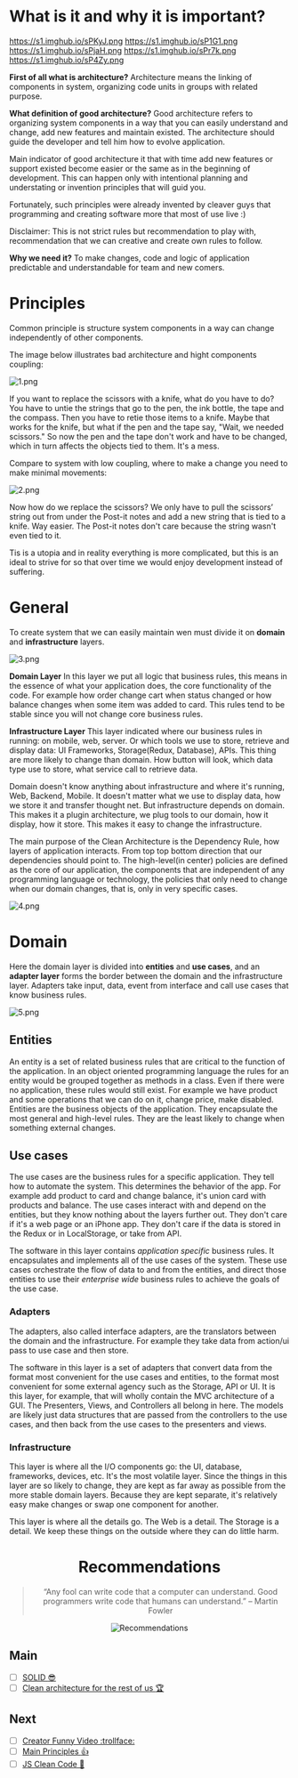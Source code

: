 # What is it and why it is important?

https://s1.imghub.io/sPKyJ.png
https://s1.imghub.io/sP1G1.png
https://s1.imghub.io/sPjaH.png
https://s1.imghub.io/sPr7k.png
https://s1.imghub.io/sP4Zy.png

**First of all what is architecture?**
Architecture means the linking of components in system, organizing code units in groups with related purpose. 

**What definition of good architecture?**
Good architecture refers to organizing system components in a way that you can easily understand and change, add new features and maintain existed. The architecture should guide the developer and tell him how to evolve application.

Main indicator of good architecture it that with time add new features or support existed become easier or the same as in the beginning of development.
This can happen only with intentional planning and understating or invention principles that will guid you.

Fortunately, such principles were already invented by cleaver guys that programming and creating software more that most of use live :)

Disclaimer: This is not strict rules but recommendation to play with, recommendation that we can creative and create own rules to follow.

**Why we need it?**
To make changes, code and logic of application predictable and understandable for team and new comers.

# Principles

Common principle is structure system components in a way  can change independently of other components.

The image below illustrates bad architecture and hight components coupling:

![1.png](https://s1.imghub.io/sP4Zy.png)

If you want to replace the scissors with a knife, what do you have to do? You have to untie the strings that go to the pen, the ink bottle, the tape and the compass. Then you have to retie those items to a knife. Maybe that works for the knife, but what if the pen and the tape say, "Wait, we needed scissors." So now the pen and the tape don't work and have to be changed, which in turn affects the objects tied to them. It's a mess.

Compare to system with low coupling, where to make a change you need to make minimal movements:

![2.png](https://s1.imghub.io/sPKyJ.png)

Now how do we replace the scissors? We only have to pull the scissors’ string out from under the Post-it notes and add a new string that is tied to a knife. Way easier. The Post-it notes don't care because the string wasn't even tied to it.

Tis is a utopia and in reality everything is more complicated, but this is an ideal to strive for so that over time we would enjoy development instead of suffering.

# General

To create system that we can easily maintain wen must divide it on **domain** and **infrastructure** layers.

![3.png](https://s1.imghub.io/sP1G1.png)

**Domain Layer**
In this layer we put all logic that business rules, this means in the essence of what your application does, the core functionality of the code. For example how order change cart when status changed or how balance changes when some item was added to card. This rules tend to be stable since you will not change core business rules.

**Infrastructure Layer**
This layer indicated where our business rules in running: on mobile, web, server. Or which tools we use to store, retrieve and display data: UI Frameworks, Storage(Redux, Database), APIs. This thing are more likely to change than domain. How button will look, which data type use to store, what service call to retrieve data.

Domain doesn't know anything about infrastructure and where it's running, Web, Backend, Mobile.  It doesn't matter what we use to display data, how we store it and transfer thought net.  But infrastructure depends on domain. This makes it a plugin architecture, we plug tools to our domain, how it display, how it store. This makes it easy to change the infrastructure.

The main purpose of the Clean Architecture is the Dependency Rule, how layers of application interacts. From top top bottom direction that our dependencies should point to. The high-level(in center) policies are defined as the core of our application, the components that are independent of any programming language or technology, the policies that only need to change when our domain changes, that is, only in very specific cases.

![4.png](https://s1.imghub.io/sPjaH.png)

# Domain

Here the domain layer is divided into **entities** and **use cases**, and an **adapter layer** forms the border between the domain and the infrastructure layer. Adapters take input, data, event from interface and call use cases that know business rules.

![5.png](https://s1.imghub.io/sPr7k.png)

## Entities

An entity is a set of related business rules that are critical to the function of the application. In an object oriented programming language the rules for an entity would be grouped together as methods in a class. Even if there were no application, these rules would still exist. For example we have product and some operations that we can do on it, change price, make disabled.  Entities are the business objects of the application. They encapsulate the most general and high-level rules. They are the least likely to change when something external changes.

## Use cases

The use cases are the business rules for a specific application. They tell how to automate the system. This determines the behavior of the app. For example add product to card and change balance, it's union card with products and balance. The use cases interact with and depend on the entities, but they know nothing about the layers further out. They don't care if it's a web page or an iPhone app. They don't care if the data is stored in the Redux or in LocalStorage, or take from API.

The software in this layer contains *application specific* business rules. It encapsulates and implements all of the use cases of the system. These use cases orchestrate the flow of data to and from the entities, and direct those entities to use their *enterprise wide* business rules to achieve the goals of the use case.

### Adapters

The adapters, also called interface adapters, are the translators between the domain and the infrastructure. For example they take data from action/ui pass to use case and then store.

The software in this layer is a set of adapters that convert data from the format most convenient for the use cases and entities, to the format most convenient for some external agency such as the Storage, API or UI. It is this layer, for example, that will wholly contain the MVC architecture of a GUI. The Presenters, Views, and Controllers all belong in here. The models are likely just data structures that are passed from the controllers to the use cases, and then back from the use cases to the presenters and views.

### Infrastructure

This layer is where all the I/O components go: the UI, database, frameworks, devices, etc. It's the most volatile layer. Since the things in this layer are so likely to change, they are kept as far away as possible from the more stable domain layers. Because they are kept separate, it's relatively easy make changes or swap one component for another.

This layer is where all the details go. The Web is a detail. The Storage is a detail. We keep these things on the outside where they can do little harm.

<h1 align="center">Recommendations</h1>

<blockquote align="center">
“Any fool can write code that a computer can understand. Good programmers write code that humans can understand.” – Martin Fowler
</blockquote>

<p align="center">
    <img src="https://media.giphy.com/media/l8aCBaBuz5R6M/giphy.gif" alt="Recommendations" />
</p>

## Main
- [ ] [SOLID :sunglasses:](https://www.mohitkhare.com/blog/solid-dry-kiss-yagni/) 
- [ ] [Clean architecture for the rest of us :trophy:](https://pusher.com/tutorials/clean-architecture-introduction)

## Next
- [ ] [Creator Funny Video :trollface:](https://www.youtube.com/watch?v=2dKZ-dWaCiU)
- [ ] [Main Principles :+1:](https://blog.cleancoder.com/uncle-bob/2012/08/13/the-clean-architecture.html)
- [ ] [JS Clean Code :eyes:](https://github.com/ryanmcdermott/clean-code-javascript)
